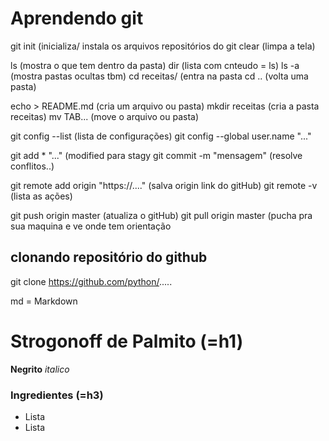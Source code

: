 # Aprendendo git
git init (inicializa/ instala os arquivos repositórios do git
clear (limpa a tela)


ls (mostra o que tem dentro da pasta)
dir (lista com cnteudo = ls)
ls -a (mostra pastas ocultas tbm)
cd receitas/ (entra na pasta
cd .. (volta uma pasta)

echo > README.md (cria um arquivo ou pasta)
mkdir receitas (cria a pasta receitas)
mv TAB... (move o arquivo ou pasta)

git config --list (lista de configurações)
git config --global user.name "..." 

git add * "..." (modified para stagy
git commit -m "mensagem" (resolve conflitos..)

git remote add origin "https://...." (salva origin link do gitHub)
git remote -v (lista as ações)

git push origin master (atualiza o gitHub)
git pull origin master (pucha pra sua maquina e ve onde tem orientação

## clonando repositório do github
git clone https://github.com/python/.....




md = Markdown
# Strogonoff de Palmito (=h1)
**Negrito** _italico_

### Ingredientes (=h3)
 - Lista
 - Lista
